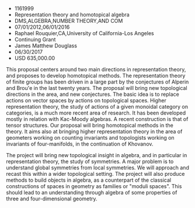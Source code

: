 
* 1161999
* Representation theory and homotopical algebra
* DMS,ALGEBRA,NUMBER THEORY,AND COM
* 07/01/2012,06/01/2016
* Raphael Rouquier,CA,University of California-Los Angeles
* Continuing Grant
* James Matthew Douglass
* 06/30/2017
* USD 635,000.00

This proposal centers around two main directions in representation theory, and
proposes to develop homotopical methods. The representation theory of finite
groups has been driven in a large part by the conjectures of Alperin and Brou'e
in the last twenty years. The proposal will bring new topological directions in
the area, and new conjectures. The basic idea is to replace actions on vector
spaces by actions on topological spaces. Higher representation theory, the study
of actions of a given monoidal category on categories, is a much more recent
area of research. It has been developed mostly in relation with Kac-Moody
algebras. A recent construction is that of tensor structures. Our proposal will
bring homotopical methods in the theory. It aims also at bringing higher
representation theory in the area of geometers working on counting invariants
and topologists working on invariants of four-manifolds, in the continuation of
Khovanov.

The project will bring new topological insight in algebra, and in particular in
representation theory, the study of symmetries. A major problem is to understand
global symmetries from local symmetries. We will approach and recast this within
a wider topological setting. The project will also produce methods to build
objects in algebra, as a counterpart of the classical constructions of spaces in
geometry as families or "moduli spaces". This should lead to an understanding
through algebra of some properties of three and four-dimensional geometry.
